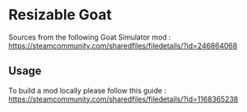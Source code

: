 # Resizable Goat

Sources from the following Goat Simulator mod : https://steamcommunity.com/sharedfiles/filedetails/?id=246864068

## Usage

To build a mod locally please follow this guide : https://steamcommunity.com/sharedfiles/filedetails/?id=1168365238